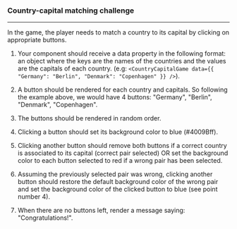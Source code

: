 ### Country-capital matching challenge

---

In the game, the player needs to match a country to its capital by clicking on appropriate buttons.

1. Your component should receive a data property in the following format: an object where the keys are the names of the countries and the values are the capitals of each country. (e.g: `<CountryCapitalGame data={{ "Germany": "Berlin", "Denmark": "Copenhagen" }} />`).

2. A button should be rendered for each country and capitals. So following the example above, we would have 4 buttons: "Germany", "Berlin", "Denmark", "Copenhagen".

3. The buttons should be rendered in random order.

4. Clicking a button should set its background color to blue (#4009Bff).

5. Clicking another button should remove both buttons if a correct country is associated to its capital (correct pair selected) OR set the background color to each button selected to red if a wrong pair has been selected.

6. Assuming the previously selected pair was wrong, clicking another button should restore the default background color of the wrong pair and set the background color of the clicked button to blue (see point number 4).

7. When there are no buttons left, render a message saying: "Congratulations!".
